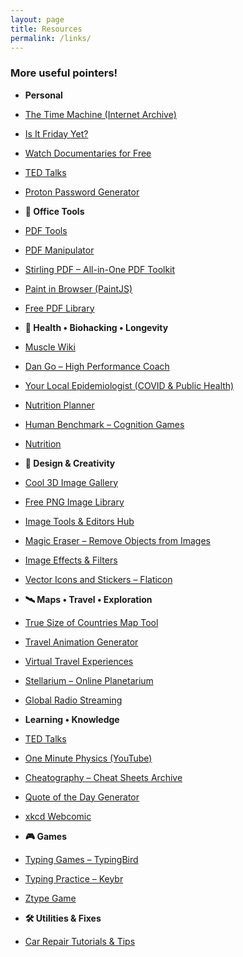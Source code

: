 ```yaml
---
layout: page
title: Resources
permalink: /links/
---
```


### More useful pointers!

- **Personal**
- [The Time Machine (Internet Archive)](https://wayback-api.archive.org)
- [Is It Friday Yet?](https://adam-abed-abud.github.io/isitfridayyet)
- [Watch Documentaries for Free](https://topdocumentaryfilms.com/)
- [TED Talks](https://www.ted.com/)
- [Proton Password Generator](https://proton.me/pass/password-generator/)

- **🧰 Office Tools**
- [PDF Tools](https://www.pdfescape.com/)
- [PDF Manipulator](https://www.pdfescape.com/online-pdf-editor/)
- [Stirling PDF – All-in-One PDF Toolkit](https://www.stirlingpdf.com/)
- [Paint in Browser (PaintJS)](https://jspaint.app)
- [Free PDF Library](https://www.pdfdrive.com/)

- **🧬 Health • Biohacking • Longevity**
- [Muscle Wiki](https://musclewiki.com/)
- [Dan Go – High Performance Coach](https://www.dango.co/)
- [Your Local Epidemiologist (COVID & Public Health)](https://yourlocalepidemiologist.substack.com/)
- [Nutrition Planner](https://www.eatthismuch.com)
- [Human Benchmark – Cognition Games](https://humanbenchmark.com/)
- [Nutrition](https://www.eatthismuch.com)

- **🎨 Design & Creativity**
- [Cool 3D Image Gallery](https://www.thiings.co/things)
- [Free PNG Image Library](https://pngimg.com/)
- [Image Tools & Editors Hub](https://10015.io/)
- [Magic Eraser – Remove Objects from Images](https://magicstudio.com/magiceraser/)
- [Image Effects & Filters](https://www.tooooools.app)
- [Vector Icons and Stickers – Flaticon](https://www.flaticon.com/)

- **🛰️ Maps • Travel • Exploration**
- [True Size of Countries Map Tool](https://thetruesize.com/)
- [Travel Animation Generator](https://mult.dev/)
- [Virtual Travel Experiences](https://virtualvacation.us/)
- [Stellarium – Online Planetarium](https://stellarium-web.org/)
- [Global Radio Streaming](http://radiocast.co)

- **Learning • Knowledge**
- [TED Talks](https://www.ted.com/)
- [One Minute Physics (YouTube)](https://www.youtube.com/user/minutephysics/)
- [Cheatography – Cheat Sheets Archive](https://cheatography.com/)
- [Quote of the Day Generator](https://uplift.vercel.app/)
- [xkcd Webcomic](https://xkcd.com)

- **🎮 Games**
- [Typing Games – TypingBird](https://typingbird.com/)
- [Typing Practice – Keybr](https://www.keybr.com/)
- [Ztype Game](https://zty.pe/)

- **🛠️ Utilities & Fixes**
- [Car Repair Tutorials & Tips](https://www.carcarekiosk.com)

